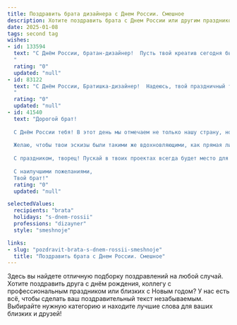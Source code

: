```yaml
---
title: Поздравить брата дизайнера с Днем России. Смешное
description: Хотите поздравить брата с Днем России или другим праздником? Наш ИИ создаст незабываемое поздравление, а вы обязательно выделитесь среди других.  
date: 2025-01-08
tags: second tag
wishes:
- id: 133594
  text: "С Днём России, братан-дизайнер!  Пусть твой креатив сегодня бьет ключом, как шампанское на государственном банкете (только без последствий, а то завтра на работу!).  Желаю тебе столько вдохновения, чтобы перерисовать всю карту страны в стиле хайп-бич, и чтобы твой дизайн был настолько крут, что даже герб завидовал!
  "
  rating: "0"
  updated: "null"
- id: 83122
  text: "С Днём России, Братишка-дизайнер!  Надеюсь, твой праздничный триколор не ограничится лишь флагом на аватарке, а вдохновит тебя на создание чего-нибудь шедеврального…  хотя бы новой аватарки!  Главное, чтобы это было настолько круто, что завидовали бы даже орлы на гербе!
  "
  rating: "0"
  updated: "null"
- id: 41540
  text: "Дорогой брат!
  
  С Днём России тебя! В этот день мы отмечаем не только нашу страну, но и твою суперсилу — способность превращать пустое пространство в произведение искусства! Пусть твои дизайнерские идеи сияют так ярко, как огонь на праздничном костре, а муза всегда шепчет по секрету, где взять лучшие цвета для нашего флага!
  
  Желаю, чтобы твои эскизы были такими же вдохновляющими, как прямая линия между Москвой и Питером, а вдохновение не покидало тебя, как плесень в старом куриное яйце!
  
  С праздником, творец! Пускай в твоих проектах всегда будет место для любви к Родине и шуткам, которые заставят смеяться даже самого серьёзного дизайнера!
  
  С наилучшими пожеланиями,
  Твой брат!"
  rating: "0"
  updated: "null"

selectedValues:
  recipients: "brata"
  holidays: "s-dnem-rossii"
  professions: "dizayner"
  style: "smeshnoje"

links:
- slug: "pozdravit-brata-s-dnem-rossii-smeshnoje"
  title: "Поздравить брата с Днем России. Смешное"
---
```


Здесь вы найдете отличную подборку поздравлений на любой случай.
Хотите поздравить друга с днём рождения, коллегу с профессиональным праздником или близких с Новым годом? У нас есть всё, чтобы сделать ваш поздравительный текст незабываемым. Выбирайте нужную категорию и находите лучшие слова для ваших близких и друзей!
